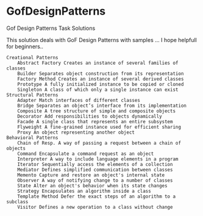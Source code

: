 GofDesignPatterns
=================

Gof Design Patterns Task Solutions

 This solution deals with GoF Design  Patterns  with samples ...
 I hope helpfull for beginners..


    Creational Patterns
        Abstract Factory Creates an instance of several families of classes
        Builder Separates object construction from its representation
        Factory Method Creates an instance of several derived classes
        Prototype A fully initialized instance to be copied or cloned
        Singleton A class of which only a single instance can exist
    Structural Patterns
        Adapter Match interfaces of different classes
        Bridge Separates an object’s interface from its implementation
        Composite A tree structure of simple and composite objects
        Decorator Add responsibilities to objects dynamically
        Facade A single class that represents an entire subsystem
        Flyweight A fine-grained instance used for efficient sharing
        Proxy An object representing another object
    Behavioral Patterns
        Chain of Resp. A way of passing a request between a chain of objects
        Command Encapsulate a command request as an object
        Interpreter A way to include language elements in a program
        Iterator Sequentially access the elements of a collection
        Mediator Defines simplified communication between classes
        Memento Capture and restore an object's internal state
        Observer A way of notifying change to a number of classes
        State Alter an object's behavior when its state changes
        Strategy Encapsulates an algorithm inside a class
        Template Method Defer the exact steps of an algorithm to a subclass
        Visitor Defines a new operation to a class without change

